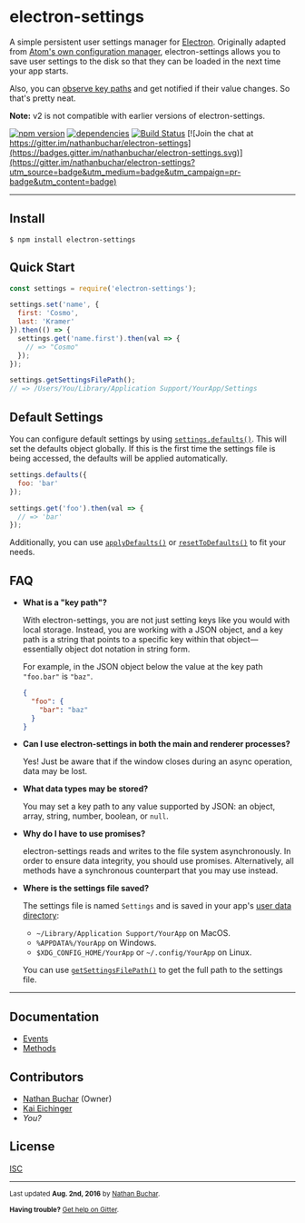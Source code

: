 electron-settings
=================

A simple persistent user settings manager for [Electron][external_electron]. Originally adapted from [Atom's own configuration manager][external_atom-config], electron-settings allows you to save user settings to the disk so that they can be loaded in the next time your app starts.

Also, you can [observe key paths][method_observe] and get notified if their value changes. So that's pretty neat.

**Note:** v2 is not compatible with earlier versions of electron-settings.

[![npm version](https://badge.fury.io/js/electron-settings.svg)](http://badge.fury.io/js/electron-settings)
[![dependencies](https://david-dm.org/nathanbuchar/electron-settings.svg)](https://david-dm.org/nathanbuchar/electron-settings)
[![Build Status](https://travis-ci.org/nathanbuchar/electron-settings.svg?branch=master)](https://travis-ci.org/nathanbuchar/electron-settings)
[![Join the chat at https://gitter.im/nathanbuchar/electron-settings](https://badges.gitter.im/nathanbuchar/electron-settings.svg)](https://gitter.im/nathanbuchar/electron-settings?utm_source=badge&utm_medium=badge&utm_campaign=pr-badge&utm_content=badge)



***



Install
---------

```
$ npm install electron-settings
```


Quick Start
-----------

```js
const settings = require('electron-settings');

settings.set('name', {
  first: 'Cosmo',
  last: 'Kramer'
}).then(() => {
  settings.get('name.first').then(val => {
    // => "Cosmo"
  });
});

settings.getSettingsFilePath();
// => /Users/You/Library/Application Support/YourApp/Settings
```


Default Settings
----------------

You can configure default settings by using [`settings.defaults()`][method_defaults]. This will set the defaults object globally. If this is the first time the settings file is being accessed, the defaults will be applied automatically.

```js
settings.defaults({
  foo: 'bar'
});

settings.get('foo').then(val => {
  // => 'bar'
});
```

Additionally, you can use [`applyDefaults()`][method_apply-defaults] or [`resetToDefaults()`][method_reset-to-defaults] to fit your needs.



FAQ
---

* **What is a "key path"?**

  With electron-settings, you are not just setting keys like you would with local storage. Instead, you are working with a JSON object, and a key path is a string that points to a specific key within that object—essentially object dot notation in string form.

  For example, in the JSON object below the value at the key path `"foo.bar"` is `"baz"`.

  ```json
  {
    "foo": {
      "bar": "baz"
    }
  }
  ```

* **Can I use electron-settings in both the main and renderer processes?**

  Yes! Just be aware that if the window closes during an async operation, data may be lost.

* **What data types may be stored?**

  You may set a key path to any value supported by JSON: an object, array, string, number, boolean, or `null`.

* **Why do I have to use promises?**

  electron-settings reads and writes to the file system asynchronously. In order to ensure data integrity, you should use promises. Alternatively, all methods have a synchronous counterpart that you may use instead.

* **Where is the settings file saved?**

  The settings file is named `Settings` and is saved in your app's [user data directory](http://electron.atom.io/docs/api/app/#appgetpathname):

    * `~/Library/Application Support/YourApp` on MacOS.
    * `%APPDATA%/YourApp` on Windows.
    * `$XDG_CONFIG_HOME/YourApp` or `~/.config/YourApp` on Linux.

  You can use [`getSettingsFilePath()`][method_get-settings-file-path] to get the full path to the settings file.



***



Documentation
-------------
* [Events][docs_events]
* [Methods][docs_methods]


Contributors
-------
* [Nathan Buchar](mailto:hello@nathanbuchar.com) (Owner)
* [Kai Eichinger](mailto:kai.eichinger@outlook.com)
* *You?*


License
-------
[ISC][license]


***
<small>Last updated **Aug. 2nd, 2016** by [Nathan Buchar].</small>

<small>**Having trouble?** [Get help on Gitter][external_gitter].</small>






[license]: ./LICENSE.md

[Nathan Buchar]: mailto:hello@nathanbuchar.com

[section_install]: #install
[section_quick-start]: #quick-start
[section_default-settings]: #default-settings
[section_faq]: #faq
[section_documentation]: #documentation
[section_contributors]: #contributors
[section_license]: #license

[docs_events]: ./docs/events.md
[docs_methods]: ./docs/methods.md

[method_get-settings-file-path]: ./docs/methods.md#getsettingsfilepath
[method_observe]: ./docs/methods.md#observe
[method_defaults]: ./docs/methods.md#defaults
[method_apply-defaults]: ./docs/methods.md#applydefaults
[method_reset-to-defaults]: ./docs/methods.md#resettodefaults

[external_electron]: https://electron.atom.com
[external_atom-config]: https://github.com/atom/atom/blob/master/src/config.coffee
[external_gitter]: https://gitter.im/nathanbuchar/electron-settings
